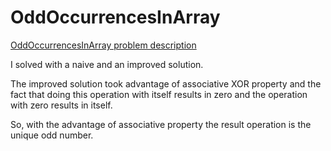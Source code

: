 # OddOccurrencesInArray

[OddOccurrencesInArray problem description](https://codility.com/programmers/lessons/2-arrays/odd_occurrences_in_array/)

I solved with a naive and an improved solution.

The improved solution took advantage of associative XOR property and the fact that doing this operation with itself results in zero and the operation with zero results in itself.

So, with the advantage of associative property the result operation is the unique odd number.
